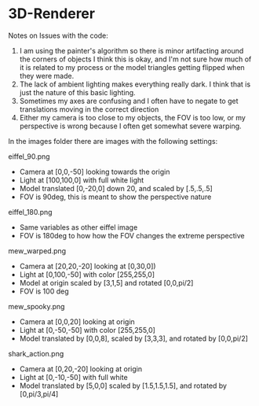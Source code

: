# 3D-Renderer

Notes on Issues with the code:
1. I am using the painter's algorithm so there is minor artifacting around the corners of objects
    I think this is okay, and I'm not sure how much of it is related to my process or the model triangles
    getting flipped when they were made.
2. The lack of ambient lighting makes everything really dark. I think that is just the nature of this basic lighting.
3. Sometimes my axes are confusing and I often have to negate to get translations moving in the correct direction
4. Either my camera is too close to my objects, the FOV is too low, or my perspective is wrong because I often get somewhat
    severe warping.

In the images folder there are images with the following settings:

eiffel_90.png
- Camera at [0,0,-50] looking towards the origin 
- Light at [100,100,0] with full white light
- Model translated [0,-20,0] down 20, and scaled by [.5,.5,.5]
- FOV is 90deg, this is meant to show the perspective nature

eiffel_180.png
- Same variables as other eiffel image
- FOV is 180deg to how how the FOV changes the extreme perspective

mew_warped.png
- Camera at [20,20,-20] looking at [0,30,0])
- Light at [0,100,-50] with color [255,255,0]
- Model at origin scaled by [3,1,5] and rotated [0,0,pi/2]
- FOV is 100 deg

mew_spooky.png
- Camera at [0,0,20] looking at origin
- Light  at [0,-50,-50] with color [255,255,0]
- Model translated by [0,0,8], scaled by [3,3,3], and rotated by [0,0,pi/2]

shark_action.png
- Camera at [0,20,-20] looking at origin
- Light at [0,-10,-50] with full white
- Model translated by [5,0,0] scaled by [1.5,1.5,1.5], and rotated by [0,pi/3,pi/4]
